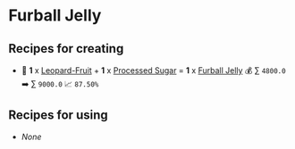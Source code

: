 # Furball Jelly

## Recipes for creating

* 🍳 **1** x [Leopard-Fruit](<Leopard-Fruit.md>) + **1** x [Processed Sugar](<Processed Sugar.md>) = **1** x [Furball Jelly](<Furball Jelly.md>) 💰 ∑ `4800.0` ➡️ ∑ `9000.0` 📈 `87.50%`


## Recipes for using

* _None_
